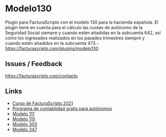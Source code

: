 # Modelo130
Plugin para FacturaScripts con el modelo 130 para la hacienda española.
El plugin tiene en cuenta para el cálculo las cuotas de autónomo de la Seguridad Social siempre y cuando estén añadidas en la subcuenta 642, así como los ingresados realizados en los pasados trimestres siempre y cuando estén añadidos en la subcuenta 473.- https://facturascripts.com/plugins/modelo130

## Issues / Feedback
https://facturascripts.com/contacto

## Links
- [Curso de FacturaScripts 2021](https://youtube.com/playlist?list=PLNxcJ5CWZ8V6nfeVu6vieKI_d8a_ObLfY)
- [Programa de contabilidad gratis para autónomos](https://facturascripts.com/software-contabilidad)
- [Modelo 111](https://facturascripts.com/plugins/modelo111)
- [Modelo 115](https://facturascripts.com/plugins/modelo115)
- [Modelo 303](https://facturascripts.com/plugins/modelo303)
- [Modelo 347](https://facturascripts.com/plugins/modelo347)